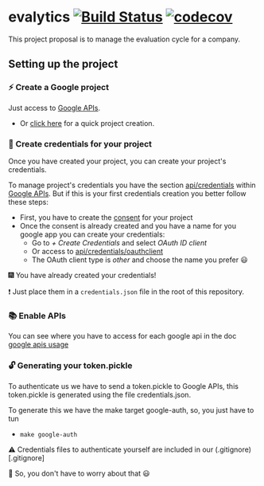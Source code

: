 # evalytics [![Build Status](https://travis-ci.org/eduardogr/evalytics.svg?branch=master)](https://travis-ci.org/eduardogr/evalytics) [![codecov](https://codecov.io/gh/eduardogr/evalytics/branch/master/graph/badge.svg)](https://codecov.io/gh/eduardogr/evalytics)

This project proposal is to manage the evaluation cycle for a company.

## Setting up the project 

### :zap: Create a Google project

Just access to [Google APIs](https://console.developers.google.com/).

  - Or [click here](https://console.developers.google.com/projectcreate) for a quick project creation.

### :key: Create credentials for your project

Once you have created your project, you can create your project's credentials.

To manage project's credentials you have the section [api/credentials](https://console.developers.google.com/apis/credentials) within [Google APIs](https://console.developers.google.com/). But if this is your first credentials creation you better follow these steps:

  - First, you have to create the [consent](https://console.developers.google.com/apis/credentials/consent) for your project
  - Once the consent is already created and you have a name for you google app you can create your credentials:
      - Go to *+ Create Credentials* and select *OAuth ID client*
      - Or access to [api/credentials/oauthclient](https://console.developers.google.com/apis/credentials/oauthclient)
      - The OAuth client type is *other* and choose the name you prefer :smiley:

:fireworks: You have already created your credentials!

:heavy_exclamation_mark: Just place them in a `credentials.json` file in the root of this repository.

### :books: Enable APIs

You can see where you have to access for each google api in the doc [google apis usage](doc/google-apis/usage.md)

### :unlock: Generating your token.pickle

To authenticate us we have to send a token.pickle to Google APIs, this token.pickle is generated using the file credentials.json.

To generate this we have the make target google-auth, so, you just have to tun

  - `make google-auth`



:warning: Credentials files to authenticate yourself are included in our (.gitignore)[.gitignore] 

:angel: So, you don't have to worry about that :smiley:

